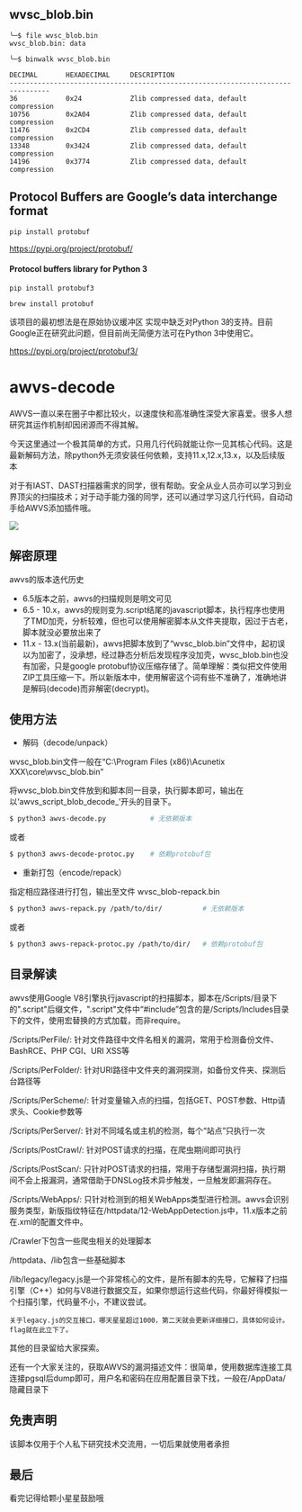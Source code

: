 ## wvsc_blob.bin

```
╰─$ file wvsc_blob.bin
wvsc_blob.bin: data

╰─$ binwalk wvsc_blob.bin

DECIMAL       HEXADECIMAL     DESCRIPTION
--------------------------------------------------------------------------------
36            0x24            Zlib compressed data, default compression
10756         0x2A04          Zlib compressed data, default compression
11476         0x2CD4          Zlib compressed data, default compression
13348         0x3424          Zlib compressed data, default compression
14196         0x3774          Zlib compressed data, default compression
```
## Protocol Buffers are Google’s data interchange format

`pip install protobuf`

https://pypi.org/project/protobuf/

#### Protocol buffers library for Python 3

`pip install protobuf3`

`brew install protobuf`

该项目的最初想法是在原始协议缓冲区 实现中缺乏对Python 3的支持。目前Google正在研究此问题，但目前尚无简便方法可在Python 3中使用它。

https://pypi.org/project/protobuf3/



# awvs-decode
AWVS一直以来在圈子中都比较火，以速度快和高准确性深受大家喜爱。很多人想研究其运作机制却因闭源而不得其解。


今天这里通过一个极其简单的方式，只用几行代码就能让你一见其核心代码。这是最新解码方法，除python外无须安装任何依赖，支持11.x,12.x,13.x，以及后续版本

对于有IAST、DAST扫描器需求的同学，很有帮助。安全从业人员亦可以学习到业界顶尖的扫描技术；对于动手能力强的同学，还可以通过学习这几行代码，自动动手给AWVS添加插件哦。

![](example0.jpg)

## 解密原理
awvs的版本迭代历史
* 6.5版本之前，awvs的扫描规则是明文可见
* 6.5 - 10.x，awvs的规则变为.script结尾的javascript脚本，执行程序也使用了TMD加壳，分析较难，但也可以使用解密脚本从文件夹提取，因过于古老，脚本就没必要放出来了
* 11.x - 13.x(当前最新)，awvs把脚本放到了“wvsc_blob.bin”文件中，起初误以为加密了，没承想，经过静态分析后发现程序没加壳，wvsc_blob.bin也没有加密，只是google protobuf协议压缩存储了。简单理解：类似把文件使用ZIP工具压缩一下。所以新版本中，使用解密这个词有些不准确了，准确地讲是解码(decode)而非解密(decrypt)。

## 使用方法
* 解码（decode/unpack）

wvsc_blob.bin文件一般在“C:\Program Files (x86)\Acunetix XXX\core\wvsc_blob.bin”

将wvsc_blob.bin文件放到和脚本同一目录，执行脚本即可，输出在以‘awvs_script_blob_decode_’开头的目录下。
```bash
$ python3 awvs-decode.py           # 无依赖版本
```
或者
```bash
$ python3 awvs-decode-protoc.py    # 依赖protobuf包
```

* 重新打包（encode/repack）

指定相应路径进行打包，输出至文件 wvsc_blob-repack.bin
```bash
$ python3 awvs-repack.py /path/to/dir/          # 无依赖版本
```
或者
```bash
$ python3 awvs-repack-protoc.py /path/to/dir/   # 依赖protobuf包
```

## 目录解读
awvs使用Google V8引擎执行javascript的扫描脚本，脚本在/Scripts/目录下的".script"后缀文件，".script"文件中“#include”包含的是/Scripts/Includes目录下的文件，使用宏替换的方式加载，而非require。

/Scripts/PerFile/: 针对文件路径中文件名相关的漏洞，常用于检测备份文件、BashRCE、PHP CGI、URI XSS等

/Scripts/PerFolder/: 针对URI路径中文件夹的漏洞探测，如备份文件夹、探测后台路径等

/Scripts/PerScheme/: 针对变量输入点的扫描，包括GET、POST参数、Http请求头、Cookie参数等

/Scripts/PerServer/: 针对不同域名或主机的检测，每个“站点”只执行一次

/Scripts/PostCrawl/: 针对POST请求的扫描，在爬虫期间即可执行

/Scripts/PostScan/: 只针对POST请求的扫描，常用于存储型漏洞扫描，执行期间不会上报漏洞，通常借助于DNSLog技术异步触发，一旦触发即漏洞存在。

/Scripts/WebApps/: 只针对检测到的相关WebApps类型进行检测。awvs会识别服务类型，新版指纹特征在/httpdata/12-WebAppDetection.js中，11.x版本之前在.xml的配置文件中。

/Crawler下包含一些爬虫相关的处理脚本

/httpdata、/lib包含一些基础脚本

/lib/legacy/legacy.js是一个非常核心的文件，是所有脚本的先导，它解释了扫描引擎（C++）如何与V8进行数据交互，如果你想运行这些代码，你最好得模拟一个扫描引擎，代码量不小，不建议尝试。

`关于legacy.js的交互接口，哪天星星超过1000，第二天就会更新详细接口，具体如何设计。flag就在此立下了。`

其他的目录留给大家探索。

还有一个大家关注的，获取AWVS的漏洞描述文件：很简单，使用数据库连接工具连接pgsql后dump即可，用户名和密码在应用配置目录下找，一般在/AppData/隐藏目录下


## 免责声明
该脚本仅用于个人私下研究技术交流用，一切后果就使用者承担

## 最后
看完记得给颗小星星鼓励哦

